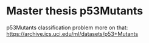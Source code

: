 # Master thesis p53Mutants

p53Mutants classification problem more on that:
https://archive.ics.uci.edu/ml/datasets/p53+Mutants